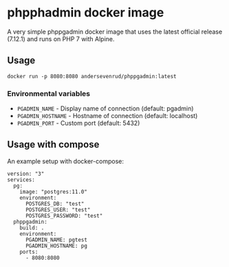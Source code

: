 # phpphadmin docker image

A very simple phppgadmin docker image that uses the latest official release (7.12.1) and runs on PHP 7 with Alpine.

## Usage

```
docker run -p 8080:8080 andersevenrud/phppgadmin:latest
```

### Environmental variables

* `PGADMIN_NAME` - Display name of connection (default: pgadmin)
* `PGADMIN_HOSTNAME` - Hostname of connection (default: localhost)
* `PGADMIN_PORT` - Custom port (default: 5432)

## Usage with compose

An example setup with docker-compose:

```
version: "3"
services:
  pg:
    image: "postgres:11.0"
    environment:
      POSTGRES_DB: "test"
      POSTGRES_USER: "test"
      POSTGRES_PASSWORD: "test"
  phppgadmin:
    build: .
    environment:
      PGADMIN_NAME: pgtest
      PGADMIN_HOSTNAME: pg
    ports:
      - 8080:8080
```
